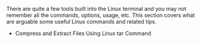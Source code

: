 <!-- TITLE: Linux Tips & Tricks -->

There are quite a few tools built into the Linux terminal and you may not remember all the commands, options, usage, etc. This section covers what are arguable some useful Linux commands and related tips.

* Compress and Extract Files Using Linux tar Command